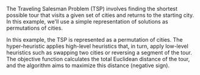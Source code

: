  The Traveling Salesman Problem (TSP) involves finding the shortest possible tour that visits a given set of cities and returns to the starting city. 
 In this example, we'll use a simple representation of solutions as permutations of cities.

In this example, the TSP is represented as a permutation of cities. 
The hyper-heuristic applies high-level heuristics that, in turn, apply low-level heuristics such as swapping two cities or reversing a segment of the tour. 
The objective function calculates the total Euclidean distance of the tour, and the algorithm aims to maximize this distance (negative sign).

